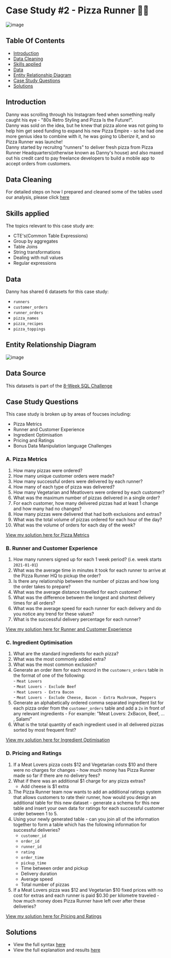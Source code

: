 # Case Study #2 - Pizza Runner 🍕🍕
![image](https://github.com/user-attachments/assets/044621bb-c3dc-4287-ba04-69ba01218f02)

## Table Of Contents
 - [Introduction](#introduction)
 - [Data Cleaning](#data-cleaning)
 - [Skills applied](#skills-applied)
 - [Data](#data)
 - [Entity Relationship Diagram](#entity-relationship-diagram)
 - [Case Study Questions](#case-study-questions)
 - [Solutions](#solutions)


## Introduction
Danny was scrolling through his Instagram feed when something really caught his eye - "80s Retro Styling and Pizza Is the Future!". \
Danny was sold on the idea, but he knew that pizza alone was not going to help him get seed funding to expand his new Pizza Empire - so he had one more genius idea to combine with it, he was going to *Uberize* it, and so Pizza Runner was launche!\
Danny started by recruitng "runners" to deliver fresh pizza from Pizza Runner Headquarters(otherwise known as Danny's house) and also maxed out his credit card to pay freelance developers to build a mobile app to accept orders from customers.

## Data Cleaning
For detailed steps on how I prepared and cleaned some of the tables used our analysis, please click [here](https://github.com/BiruktawitY/8-week-SQL-challenge/blob/main/Case%20Study%20%232%20-%20Pizza%20Runner/Solution(.md)/Data_cleaning.md)

## Skills applied
The topics relevant to this case study are:
- CTE's(Common Table Expressions)
- Group by aggregates
- Table Joins
- String transformations
- Dealing with null values
- Regular expressions

## Data 
Danny has shared 6 datasets for this case study:
- `runners`
- `customer_orders`
- `runner_orders`
- `pizza_names`
- `pizza_recipes`
- `pizza_toppings`

## Entity Relationship Diagram 
![image](https://github.com/user-attachments/assets/a0b8b08e-ef84-47b4-af05-2ad1a8443db6)

## Data Source
This datasets is part of the [8-Week SQL Challenge](https://8weeksqlchallenge.com/case-study-2/)

## Case Study Questions
This case study is broken up by areas of foucses including:
- Pizza Metrics
- Runner and Customer Experience
- Ingredient Optimisation
- Pricing and Ratings
- Bonus Data Manipulation language Challenges

### A. Pizza Metrics 
1. How many pizzas were ordered?
2. How many unique customer orders were made?
3. How many successful orders were delivered by each runner?
4. How many of each type of pizza was delivered?
5. How many Vegetarian and Meatlovers were ordered by each customer?
6. What was the maximum number of pizzas delivered in a single order?
7. For each customer, how many delivered pizzas had at least 1 change and how many had no changes?
8. How many pizzas were delivered that had both exclusions and extras?
9. What was the total volume of pizzas ordered for each hour of the day?
10. What was the volume of orders for each day of the week?
    
 [View my solution here for Pizza Metrics](https://github.com/BiruktawitY/8-week-SQL-challenge/blob/main/Case%20Study%20%232%20-%20Pizza%20Runner/Solution(.md)/A.%20Pizza%20Metrics.md)

 ### B. Runner and Customer Experience
 1. How many runners signed up for each 1 week period? (i.e. week starts `2021-01-01`)
 2. What was the average time in minutes it took for each runner to arrive at the Pizza Runner HQ to pickup the order?
 3. Is there any relationship between the number of pizzas and how long the order takes to prepare?
 4. What was the average distance travelled for each customer?
 5. What was the difference between the longest and shortest delivery times for all orders?
 6. What was the average speed for each runner for each delivery and do you notice any trend for these values?
 7. What is the successful delivery percentage for each runner?

  [View my solution here for Runner and Customer Experience](https://github.com/BiruktawitY/8-week-SQL-challenge/blob/main/Case%20Study%20%232%20-%20Pizza%20Runner/Solution(.md)/B.%20Runner%20and%20Customer%20Experience.md)

  ### C. Ingredient Optimisation
  1. What are the standard ingredients for each pizza?
  2. What was the most commonly added extra?
  3. What was the most common exclusion?
  4. Generate an order item for each record in the `customers_orders` table in the format of one of the following:\
         - `Meat Lovers`\
         - `Meat Lovers - Exclude Beef`\
         - `Meat Lovers - Extra Bacon`\
         - `Meat Lovers - Exclude Cheese, Bacon - Extra Mushroom, Peppers`
  5. Generate an alphabetically ordered comma separated ingredient list for each pizza order from the `customer_orders` table and add a `2x` in front of any relevant 
     ingredients
    - For example: "Meat Lovers: 2xBacon, Beef, ... , Salami"
6. What is the total quantity of each ingredient used in all delivered pizzas sorted by most frequent first?

 [View my solution here for Ingredient Optimisation](https://github.com/BiruktawitY/8-week-SQL-challenge/blob/main/Case%20Study%20%232%20-%20Pizza%20Runner/Solution(.md)/C.%20Ingredient_Optimisation.md)
 
### D. Pricing and Ratings
1. If a Meat Lovers pizza costs $12 and Vegetarian costs $10 and there were no charges for changes - how much money has Pizza Runner made so far if there are no delivery fees?
2. What if there was an additional $1 charge for any pizza extras?
     - Add cheese is $1 extra
3. The Pizza Runner team now wants to add an additional ratings system that allows customers to rate their runner, how would you design an additional table for this new dataset - generate a schema for this new table and insert your own data for ratings for each successful customer order between 1 to 5.
4. Using your newly generated table - can you join all of the information together to form a table which has the following information for successful deliveries?
     - `customer_id`
     - `order_id`
     - `runner_id`
     - `rating`
     - `order_time`
     - `pickup_time`
     - Time between order and pickup
     - Delivery duration
     - Average speed
     - Total number of pizzas
5. If a Meat Lovers pizza was $12 and Vegetarian $10 fixed prices with no cost for extras and each runner is paid $0.30 per kilometre traveled - how much money does Pizza Runner have left over after these deliveries?
   
 [View my solution here for Pricing and Ratings](https://github.com/BiruktawitY/8-week-SQL-challenge/blob/main/Case%20Study%20%232%20-%20Pizza%20Runner/Solution(.md)/D.%20Pricing%20and%20Ratings.md)

 ## Solutions 
 - View the full syntax [here](https://github.com/BiruktawitY/8-week-SQL-challenge/tree/main/Case%20Study%20%232%20-%20Pizza%20Runner/Solution(.sql))
 - View the full explanation and results [here](https://github.com/BiruktawitY/8-week-SQL-challenge/tree/main/Case%20Study%20%232%20-%20Pizza%20Runner/Solution(.md))









